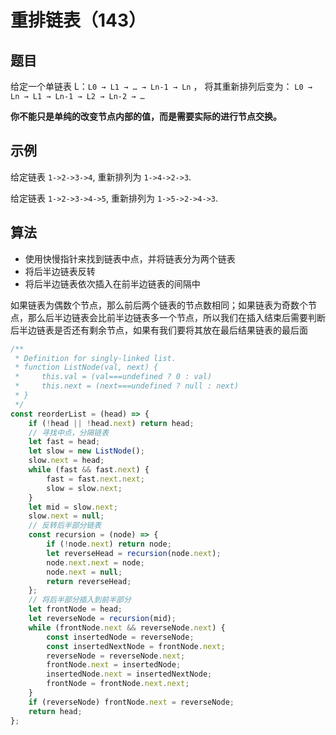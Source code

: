 # 重排链表（143）

## 题目

给定一个单链表 L：`L0 → L1 → … → Ln-1 → Ln` ，
将其重新排列后变为： `L0 → Ln → L1 → Ln-1 → L2 → Ln-2 → …`

**你不能只是单纯的改变节点内部的值，而是需要实际的进行节点交换。**

## 示例

给定链表 `1->2->3->4`, 重新排列为 `1->4->2->3`.

给定链表 `1->2->3->4->5`, 重新排列为 `1->5->2->4->3`.

## 算法

- 使用快慢指针来找到链表中点，并将链表分为两个链表
- 将后半边链表反转
- 将后半边链表依次插入在前半边链表的间隔中

如果链表为偶数个节点，那么前后两个链表的节点数相同；如果链表为奇数个节点，那么后半边链表会比前半边链表多一个节点，所以我们在插入结束后需要判断后半边链表是否还有剩余节点，如果有我们要将其放在最后结果链表的最后面

```js
/**
 * Definition for singly-linked list.
 * function ListNode(val, next) {
 *     this.val = (val===undefined ? 0 : val)
 *     this.next = (next===undefined ? null : next)
 * }
 */
const reorderList = (head) => {
	if (!head || !head.next) return head;
	// 寻找中点，分隔链表
	let fast = head;
	let slow = new ListNode();
	slow.next = head;
	while (fast && fast.next) {
		fast = fast.next.next;
		slow = slow.next;
	}
	let mid = slow.next;
	slow.next = null;
	// 反转后半部分链表
	const recursion = (node) => {
		if (!node.next) return node;
		let reverseHead = recursion(node.next);
		node.next.next = node;
		node.next = null;
		return reverseHead;
	};
	// 将后半部分插入到前半部分
	let frontNode = head;
	let reverseNode = recursion(mid);
	while (frontNode.next && reverseNode.next) {
		const insertedNode = reverseNode;
		const insertedNextNode = frontNode.next;
		reverseNode = reverseNode.next;
		frontNode.next = insertedNode;
		insertedNode.next = insertedNextNode;
		frontNode = frontNode.next.next;
	}
	if (reverseNode) frontNode.next = reverseNode;
	return head;
};
```